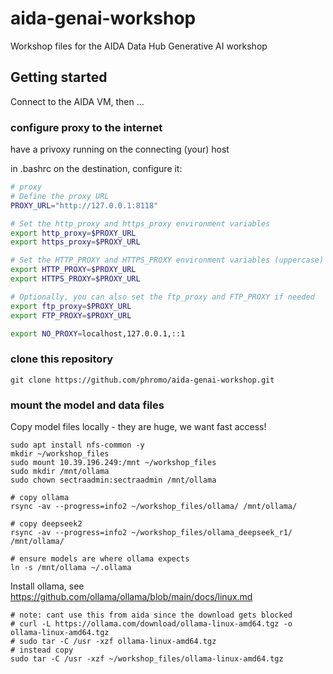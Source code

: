 # aida-genai-workshop
Workshop files for the AIDA Data Hub Generative AI workshop


## Getting started

Connect to the AIDA VM, then ...

### configure proxy to the internet

have a privoxy running on the connecting (your) host

in .bashrc on the destination, configure it:

```bash
# proxy
# Define the proxy URL
PROXY_URL="http://127.0.0.1:8118"

# Set the http_proxy and https_proxy environment variables
export http_proxy=$PROXY_URL
export https_proxy=$PROXY_URL

# Set the HTTP_PROXY and HTTPS_PROXY environment variables (uppercase)
export HTTP_PROXY=$PROXY_URL
export HTTPS_PROXY=$PROXY_URL

# Optionally, you can also set the ftp_proxy and FTP_PROXY if needed
export ftp_proxy=$PROXY_URL
export FTP_PROXY=$PROXY_URL

export NO_PROXY=localhost,127.0.0.1,::1
```

### clone this repository

```
git clone https://github.com/phromo/aida-genai-workshop.git
```

### mount the model and data files

Copy model files locally - they are huge, we want fast access!

```
sudo apt install nfs-common -y
mkdir ~/workshop_files
sudo mount 10.39.196.249:/mnt ~/workshop_files
sudo mkdir /mnt/ollama
sudo chown sectraadmin:sectraadmin /mnt/ollama

# copy ollama
rsync -av --progress=info2 ~/workshop_files/ollama/ /mnt/ollama/

# copy deepseek2
rsync -av --progress=info2 ~/workshop_files/ollama_deepseek_r1/ /mnt/ollama/

# ensure models are where ollama expects
ln -s /mnt/ollama ~/.ollama
```

Install ollama, see https://github.com/ollama/ollama/blob/main/docs/linux.md


```
# note: cant use this from aida since the download gets blocked
# curl -L https://ollama.com/download/ollama-linux-amd64.tgz -o ollama-linux-amd64.tgz
# sudo tar -C /usr -xzf ollama-linux-amd64.tgz
# instead copy
sudo tar -C /usr -xzf ~/workshop_files/ollama-linux-amd64.tgz

```
